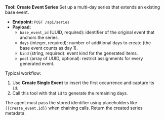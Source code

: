 ﻿**Tool: Create Event Series**
Set up a multi-day series that extends an existing base event.

- **Endpoint:** `POST /api/series`
- **Payload:**
  - `base_event_id` (UUID, required): identifier of the original event that anchors the series.
  - `days` (integer, required): number of additional days to create (the base event counts as day 1).
  - `kind` (string, required): event kind for the generated items.
  - `pool` (array of UUID, optional): restrict assignments for every generated event.

Typical workflow:
1. Use **Create Single Event** to insert the first occurrence and capture its `id`.
2. Call this tool with that `id` to generate the remaining days.

The agent must pass the stored identifier using placeholders like `{{create_event.id}}` when chaining calls.
Return the created series metadata.

